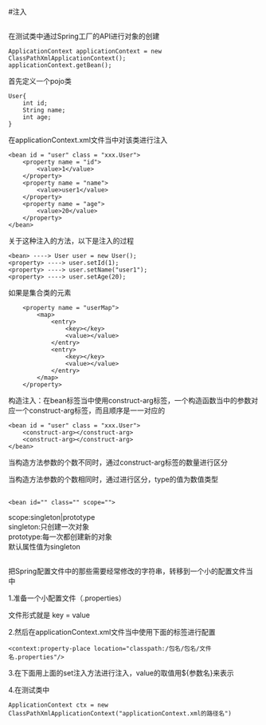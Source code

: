 #注入
##

在测试类中通过Spring工厂的API进行对象的创建

	ApplicationContext applicationContext = new ClassPathXmlApplicationContext();
	applicationContext.getBean();

首先定义一个pojo类

	User{
		int id;
		String name;
		int age;
	}

在applicationContext.xml文件当中对该类进行注入

	<bean id = "user" class = "xxx.User">
		<property name = "id">
			<value>1</value>
		</property>
		<property name = "name">
			<value>user1</value>
		</property>
		<property name = "age">
			<value>20</value>
		</property>
	</bean>

关于这种注入的方法，以下是注入的过程

	<bean> ----> User user = new User();
	<property> ----> user.setId(1);
	<property> ----> user.setName("user1");
	<property> ----> user.setAge(20);

如果是集合类的元素

		<property name = "userMap">
			<map>
				<entry>
					<key></key>
					<value></value>
				</entry>
				<entry>
					<key></key>
					<value></value>
				</entry>
			</map>
		</property>

构造注入：在bean标签当中使用construct-arg标签，一个构造函数当中的参数对应一个construct-arg标签，而且顺序是一一对应的

	<bean id = "user" class = "xxx.User">
		<construct-arg></construct-arg>
		<construct-arg></construct-arg>
	</bean>

当构造方法参数的个数不同时，通过construct-arg标签的数量进行区分

当构造方法参数的个数相同时，通过<construct-arg type="">进行区分，type的值为数值类型

##

	<bean id="" class="" scope="">

scope:singleton|prototype </br>
singleton:只创建一次对象 </br>
prototype:每一次都创建新的对象 </br>
默认属性值为singleton

##

把Spring配置文件中的那些需要经常修改的字符串，转移到一个小的配置文件当中

1.准备一个小配置文件（.properties）

文件形式就是 key = value

2.然后在applicationContext.xml文件当中使用下面的标签进行配置

	<context:property-place location="classpath:/包名/包名/文件名.properties"/>

3.在下面用上面的set注入方法进行注入，value的取值用${参数名}来表示

4.在测试类中
	
	ApplicationContext ctx = new ClassPathXmlApplicationContext("applicationContext.xml的路径名")